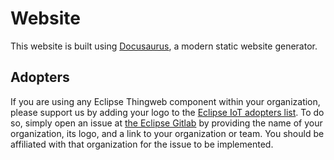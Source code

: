 # Website

This website is built using [Docusaurus](https://docusaurus.io/), a modern static website generator.

## Adopters
If you are using any Eclipse Thingweb component within your organization, please support us by adding your logo to the [Eclipse IoT adopters list](https://iot.eclipse.org/adopters/#iot.thingweb). To do so, simply open an issue at [the Eclipse Gitlab](https://gitlab.eclipse.org/eclipsefdn/it/api/eclipsefdn-project-adopters/-/issues/new?issuable_template=adopter_request) by providing the name of your organization, its logo, and a link to your organization or team. You should be affiliated with that organization for the issue to be implemented.
